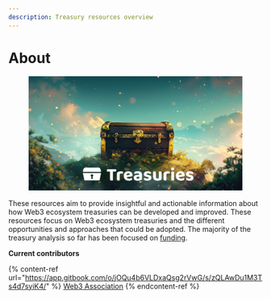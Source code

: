 ```yaml
---
description: Treasury resources overview
---
```


# About

<figure><img src=".gitbook/assets/treasuries-header.png" alt=""><figcaption></figcaption></figure>

These resources aim to provide insightful and actionable information about how Web3 ecosystem treasuries can be developed and improved. These resources focus on Web3 ecosystem treasuries and the different opportunities and approaches that could be adopted. The majority of the treasury analysis so far has been focused on [funding](https://app.gitbook.com/o/jOQu4b6VLDxaQsg2rVwG/s/8L61e8ulVlk90t5mlQk1/).



**Current contributors**

{% content-ref url="https://app.gitbook.com/o/jOQu4b6VLDxaQsg2rVwG/s/zQLAwDu1M3Ts4d7syiK4/" %}
[Web3 Association](https://app.gitbook.com/o/jOQu4b6VLDxaQsg2rVwG/s/zQLAwDu1M3Ts4d7syiK4/)
{% endcontent-ref %}
